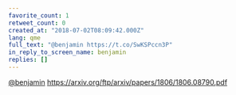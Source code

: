 ```yaml
---
favorite_count: 1
retweet_count: 0
created_at: "2018-07-02T08:09:42.000Z"
lang: qme
full_text: "@benjamin https://t.co/SwKSPccn3P"
in_reply_to_screen_name: benjamin
replies: []
---
```


[@benjamin](https://twitter.com/benjamin)
<https://arxiv.org/ftp/arxiv/papers/1806/1806.08790.pdf>
